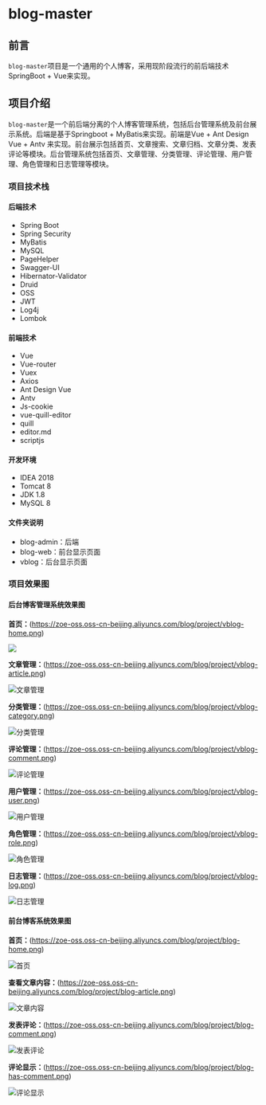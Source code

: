 # blog-master
## 前言

`blog-master`项目是一个通用的个人博客，采用现阶段流行的前后端技术SpringBoot + Vue来实现。

## 项目介绍

`blog-master`是一个前后端分离的个人博客管理系统，包括后台管理系统及前台展示系统。后端是基于Springboot + MyBatis来实现。前端是Vue + Ant Design Vue + Antv 来实现。前台展示包括首页、文章搜索、文章归档、文章分类、发表评论等模块。后台管理系统包括首页、文章管理、分类管理、评论管理、用户管理、角色管理和日志管理等模块。

### 项目技术栈

#### 后端技术

- Spring Boot
- Spring Security
- MyBatis
- MySQL
- PageHelper
- Swagger-UI
- Hibernator-Validator
- Druid
- OSS
- JWT
- Log4j
- Lombok

#### 前端技术

- Vue
- Vue-router
- Vuex
- Axios
- Ant Design Vue
- Antv
- Js-cookie
- vue-quill-editor
- quill
- editor.md
- scriptjs

#### 开发环境

- IDEA 2018
- Tomcat 8
- JDK 1.8
- MySQL 8

#### 文件夹说明
- blog-admin：后端
- blog-web：前台显示页面
- vblog：后台显示页面



### 项目效果图

#### 后台博客管理系统效果图

**首页：**(https://zoe-oss.oss-cn-beijing.aliyuncs.com/blog/project/vblog-home.png)

<img src="https://zoe-oss.oss-cn-beijing.aliyuncs.com/blog/project/vblog-home.png"/>

**文章管理：**(https://zoe-oss.oss-cn-beijing.aliyuncs.com/blog/project/vblog-article.png)

![文章管理](https://zoe-oss.oss-cn-beijing.aliyuncs.com/blog/project/vblog-article.png)

**分类管理：**(https://zoe-oss.oss-cn-beijing.aliyuncs.com/blog/project/vblog-category.png)

![分类管理](https://zoe-oss.oss-cn-beijing.aliyuncs.com/blog/project/vblog-category.png)

**评论管理：**(https://zoe-oss.oss-cn-beijing.aliyuncs.com/blog/project/vblog-comment.png)

![评论管理](https://zoe-oss.oss-cn-beijing.aliyuncs.com/blog/project/vblog-comment.png)

**用户管理：**(https://zoe-oss.oss-cn-beijing.aliyuncs.com/blog/project/vblog-user.png)

![用户管理](https://zoe-oss.oss-cn-beijing.aliyuncs.com/blog/project/vblog-user.png)

**角色管理：**(https://zoe-oss.oss-cn-beijing.aliyuncs.com/blog/project/vblog-role.png)

![角色管理](https://zoe-oss.oss-cn-beijing.aliyuncs.com/blog/project/vblog-role.png)

**日志管理：**(https://zoe-oss.oss-cn-beijing.aliyuncs.com/blog/project/vblog-log.png)

![日志管理](https://zoe-oss.oss-cn-beijing.aliyuncs.com/blog/project/vblog-log.png)



#### 前台博客系统效果图

**首页：**(https://zoe-oss.oss-cn-beijing.aliyuncs.com/blog/project/blog-home.png)

![首页](https://zoe-oss.oss-cn-beijing.aliyuncs.com/blog/project/blog-home.png)

**查看文章内容：**(https://zoe-oss.oss-cn-beijing.aliyuncs.com/blog/project/blog-article.png)

![文章内容](https://zoe-oss.oss-cn-beijing.aliyuncs.com/blog/project/blog-article.png)

**发表评论：**(https://zoe-oss.oss-cn-beijing.aliyuncs.com/blog/project/blog-comment.png)

![发表评论](https://zoe-oss.oss-cn-beijing.aliyuncs.com/blog/project/blog-comment.png)

**评论显示：**(https://zoe-oss.oss-cn-beijing.aliyuncs.com/blog/project/blog-has-comment.png)

![评论显示](https://zoe-oss.oss-cn-beijing.aliyuncs.com/blog/project/blog-has-comment.png)







